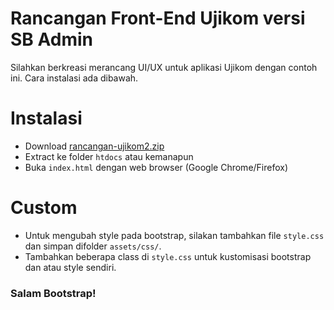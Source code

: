 # Rancangan Front-End Ujikom versi SB Admin
Silahkan berkreasi merancang UI/UX untuk aplikasi Ujikom dengan contoh ini. Cara instalasi ada dibawah.

# Instalasi
* Download [rancangan-ujikom2.zip](https://github.com/HilmiZul/rancangan-ujikom2/archive/master.zip)
* Extract ke folder ```htdocs``` atau kemanapun
* Buka ```index.html``` dengan web browser (Google Chrome/Firefox)

# Custom
* Untuk mengubah style pada bootstrap, silakan tambahkan file ```style.css``` dan simpan difolder ```assets/css/```.
* Tambahkan beberapa class di ```style.css``` untuk kustomisasi bootstrap dan atau style sendiri.

### Salam Bootstrap!
